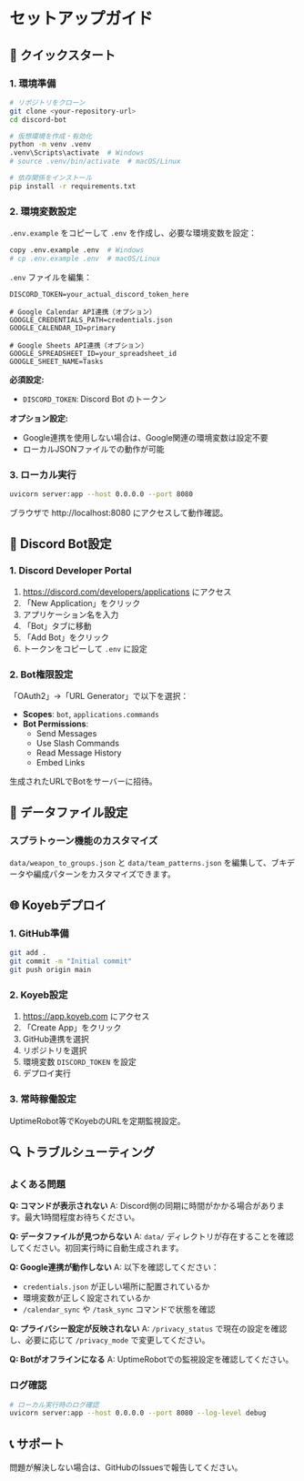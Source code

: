 # セットアップガイド

## 🚀 クイックスタート

### 1. 環境準備

```bash
# リポジトリをクローン
git clone <your-repository-url>
cd discord-bot

# 仮想環境を作成・有効化
python -m venv .venv
.venv\Scripts\activate  # Windows
# source .venv/bin/activate  # macOS/Linux

# 依存関係をインストール
pip install -r requirements.txt
```

### 2. 環境変数設定

`.env.example` をコピーして `.env` を作成し、必要な環境変数を設定：

```bash
copy .env.example .env  # Windows
# cp .env.example .env  # macOS/Linux
```

`.env` ファイルを編集：
```env
DISCORD_TOKEN=your_actual_discord_token_here

# Google Calendar API連携（オプション）
GOOGLE_CREDENTIALS_PATH=credentials.json
GOOGLE_CALENDAR_ID=primary

# Google Sheets API連携（オプション）
GOOGLE_SPREADSHEET_ID=your_spreadsheet_id
GOOGLE_SHEET_NAME=Tasks
```

**必須設定:**
- `DISCORD_TOKEN`: Discord Bot のトークン

**オプション設定:**
- Google連携を使用しない場合は、Google関連の環境変数は設定不要
- ローカルJSONファイルでの動作が可能

### 3. ローカル実行

```bash
uvicorn server:app --host 0.0.0.0 --port 8080
```

ブラウザで http://localhost:8080 にアクセスして動作確認。

## 🔧 Discord Bot設定

### 1. Discord Developer Portal

1. https://discord.com/developers/applications にアクセス
2. 「New Application」をクリック
3. アプリケーション名を入力
4. 「Bot」タブに移動
5. 「Add Bot」をクリック
6. トークンをコピーして `.env` に設定

### 2. Bot権限設定

「OAuth2」→「URL Generator」で以下を選択：
- **Scopes**: `bot`, `applications.commands`
- **Bot Permissions**: 
  - Send Messages
  - Use Slash Commands
  - Read Message History
  - Embed Links

生成されたURLでBotをサーバーに招待。

## 📁 データファイル設定

### スプラトゥーン機能のカスタマイズ

`data/weapon_to_groups.json` と `data/team_patterns.json` を編集して、ブキデータや編成パターンをカスタマイズできます。

## 🌐 Koyebデプロイ

### 1. GitHub準備

```bash
git add .
git commit -m "Initial commit"
git push origin main
```

### 2. Koyeb設定

1. https://app.koyeb.com にアクセス
2. 「Create App」をクリック
3. GitHub連携を選択
4. リポジトリを選択
5. 環境変数 `DISCORD_TOKEN` を設定
6. デプロイ実行

### 3. 常時稼働設定

UptimeRobot等でKoyebのURLを定期監視設定。

## 🔍 トラブルシューティング

### よくある問題

**Q: コマンドが表示されない**
A: Discord側の同期に時間がかかる場合があります。最大1時間程度お待ちください。

**Q: データファイルが見つからない**
A: `data/` ディレクトリが存在することを確認してください。初回実行時に自動生成されます。

**Q: Google連携が動作しない**
A: 以下を確認してください：
- `credentials.json` が正しい場所に配置されているか
- 環境変数が正しく設定されているか
- `/calendar_sync` や `/task_sync` コマンドで状態を確認

**Q: プライバシー設定が反映されない**
A: `/privacy_status` で現在の設定を確認し、必要に応じて `/privacy_mode` で変更してください。

**Q: Botがオフラインになる**
A: UptimeRobotでの監視設定を確認してください。

### ログ確認

```bash
# ローカル実行時のログ確認
uvicorn server:app --host 0.0.0.0 --port 8080 --log-level debug
```

## 📞 サポート

問題が解決しない場合は、GitHubのIssuesで報告してください。